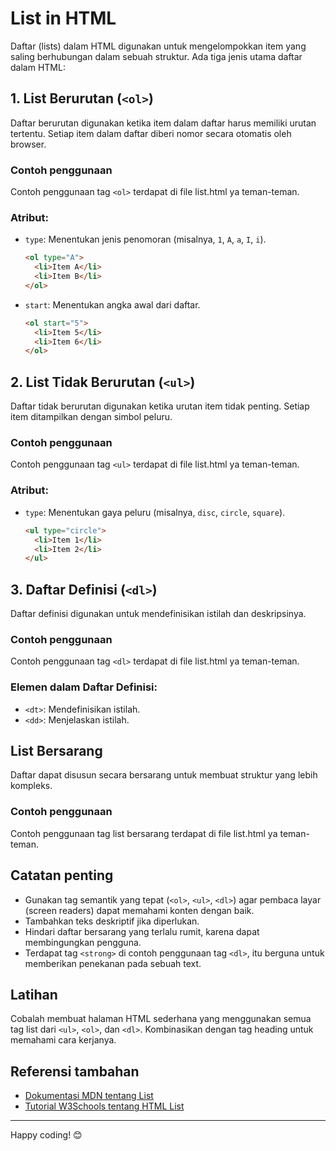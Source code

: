 # List in HTML

Daftar (lists) dalam HTML digunakan untuk mengelompokkan item yang saling berhubungan dalam sebuah struktur. Ada tiga jenis utama daftar dalam HTML:

## 1. List Berurutan (`<ol>`)
Daftar berurutan digunakan ketika item dalam daftar harus memiliki urutan tertentu. Setiap item dalam daftar diberi nomor secara otomatis oleh browser.

### Contoh penggunaan
Contoh penggunaan tag `<ol>` terdapat di file list.html ya teman-teman.

### Atribut:
- `type`: Menentukan jenis penomoran (misalnya, `1`, `A`, `a`, `I`, `i`).
  ```html
  <ol type="A">
    <li>Item A</li>
    <li>Item B</li>
  </ol>
  ```
- `start`: Menentukan angka awal dari daftar.
  ```html
  <ol start="5">
    <li>Item 5</li>
    <li>Item 6</li>
  </ol>
  ```

## 2. List Tidak Berurutan (`<ul>`)
Daftar tidak berurutan digunakan ketika urutan item tidak penting. Setiap item ditampilkan dengan simbol peluru.

### Contoh penggunaan
Contoh penggunaan tag `<ul>` terdapat di file list.html ya teman-teman.

### Atribut:
- `type`: Menentukan gaya peluru (misalnya, `disc`, `circle`, `square`).
  ```html
  <ul type="circle">
    <li>Item 1</li>
    <li>Item 2</li>
  </ul>
  ```

## 3. Daftar Definisi (`<dl>`)
Daftar definisi digunakan untuk mendefinisikan istilah dan deskripsinya.

### Contoh penggunaan
Contoh penggunaan tag `<dl>` terdapat di file list.html ya teman-teman.

### Elemen dalam Daftar Definisi:
- `<dt>`: Mendefinisikan istilah.
- `<dd>`: Menjelaskan istilah.

## List Bersarang
Daftar dapat disusun secara bersarang untuk membuat struktur yang lebih kompleks.

### Contoh penggunaan
Contoh penggunaan tag list bersarang terdapat di file list.html ya teman-teman.

## Catatan penting
- Gunakan tag semantik yang tepat (`<ol>`, `<ul>`, `<dl>`) agar pembaca layar (screen readers) dapat memahami konten dengan baik.
- Tambahkan teks deskriptif jika diperlukan.
- Hindari daftar bersarang yang terlalu rumit, karena dapat membingungkan pengguna.
- Terdapat tag `<strong>` di contoh penggunaan tag `<dl>`, itu berguna untuk memberikan penekanan pada sebuah text.

## Latihan
Cobalah membuat halaman HTML sederhana yang menggunakan semua tag list dari `<ul>`, `<ol>`, dan `<dl>`. Kombinasikan dengan tag heading untuk memahami cara kerjanya.

## Referensi tambahan
- [Dokumentasi MDN tentang List](https://developer.mozilla.org/en-US/docs/Web/HTML/Element/ul)
- [Tutorial W3Schools tentang HTML List](https://www.w3schools.com/html/html_lists.asp)

---

Happy coding! 😊
